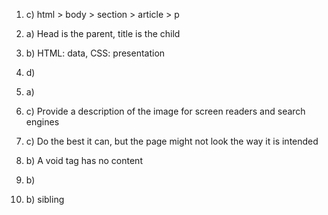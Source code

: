 1. c) html > body > section > article > p

2. a) Head is the parent, title is the child

3. b) HTML: data, CSS: presentation

4. d) <p>

5. a)

6. c) Provide a description of the image for screen readers and search engines

7. c) Do the best it can, but the page might not look the way it is intended

8. b) A void tag has no content

9. b) <div class="large important sparkly"></div>

10. b) sibling
